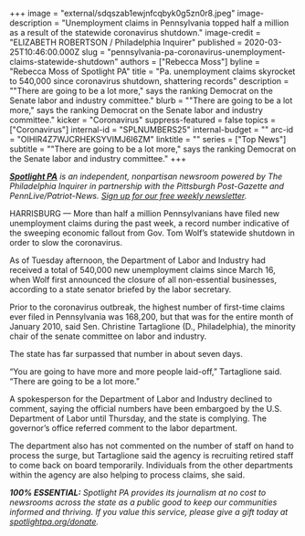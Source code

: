 +++
image = "external/sdqszab1ewjnfcqbyk0g5zn0r8.jpeg"
image-description = "Unemployment claims in Pennsylvania topped half a million as a result of the statewide coronavirus shutdown."
image-credit = "ELIZABETH ROBERTSON / Philadelphia Inquirer"
published = 2020-03-25T10:46:00.000Z
slug = "pennsylvania-pa-coronavirus-unemployment-claims-statewide-shutdown"
authors = ["Rebecca Moss"]
byline = "Rebecca Moss of Spotlight PA"
title = "Pa. unemployment claims skyrocket to 540,000 since coronavirus shutdown, shattering records"
description = "\"There are going to be a lot more,\" says the ranking Democrat on the Senate labor and industry committee."
blurb = "\"There are going to be a lot more,\" says the ranking Democrat on the Senate labor and industry committee."
kicker = "Coronavirus"
suppress-featured = false
topics = ["Coronavirus"]
internal-id = "SPLNUMBERS25"
internal-budget = ""
arc-id = "OIHIR4Z7WJCRHEKSYVIMJ6I6ZM"
linktitle = ""
series = ["Top News"]
subtitle = "\"There are going to be a lot more,\" says the ranking Democrat on the Senate labor and industry committee."
+++

<a href="https://www.spotlightpa.org/"><i><b>Spotlight PA</b></i></a><i> is an independent, nonpartisan newsroom powered by The Philadelphia Inquirer in partnership with the Pittsburgh Post-Gazette and PennLive/Patriot-News. </i><a href="https://www.spotlightpa.org/newsletters"><i>Sign up for our free weekly newsletter</i></a><i>.</i>

HARRISBURG — More than half a million Pennsylvanians have filed new unemployment claims during the past week, a record number indicative of the sweeping economic fallout from Gov. Tom Wolf’s statewide shutdown in order to slow the coronavirus.

As of Tuesday afternoon, the Department of Labor and Industry had received a total of 540,000 new unemployment claims since March 16, when Wolf first announced the closure of all non-essential businesses, according to a state senator briefed by the labor secretary.

Prior to the coronavirus outbreak, the highest number of first-time claims ever filed in Pennsylvania was 168,200, but that was for the entire month of January 2010, said Sen. Christine Tartaglione (D., Philadelphia), the minority chair of the senate committee on labor and industry.

The state has far surpassed that number in about seven days.

“You are going to have more and more people laid-off,” Tartaglione said. “There are going to be a lot more.”

A spokesperson for the Department of Labor and Industry declined to comment, saying the official numbers have been embargoed by the U.S. Department of Labor until Thursday, and the state is complying. The governor’s office referred comment to the labor department.

The department also has not commented on the number of staff on hand to process the surge, but Tartaglione said the agency is recruiting retired staff to come back on board temporarily. Individuals from the other departments within the agency are also helping to process claims, she said.

<i><b>100% ESSENTIAL:</b></i><i> Spotlight PA provides its journalism at no cost to newsrooms across the state as a public good to keep our communities informed and thriving. If you value this service, please give a gift today at </i><a href="https://www.spotlightpa.org/donate"><i>spotlightpa.org/donate</i></a><i>.</i>

<script src="https://www.spotlightpa.org/embed.js" async></script><div data-spl-embed-version="1" data-spl-src="https://www.spotlightpa.org/embeds/tips/?tip_text=Do%20you%20have%20a%20tip%20about%20%3Cb%3Ehow%20Pa.'s%20government%20is%20responding%20to%20the%20coronavirus%3C%2Fb%3E%3F%20Tell%20us."></div>
